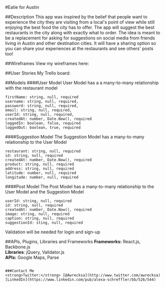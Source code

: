 #Eatie for Austin

##Description
This app was inspired by the belief that people want to experience the city they are visiting from a local's point of view while still enjoying the best food the city has to offer. The app will suggest the best restaurants in the city along with exactly what to order. The idea is meant to be a replacement for asking for suggestions on social media from friends living in Austin and other destination cities. It will have a sharing option so you can share your experiences at the restaurants and see others' posts too!

##Wireframes
View my wireframes here: <br/>

##User Stories
My Trello board: <br/>

##Models
####User Model
User Model has a a many-to-many relationship with the restaurant model<br/>
```
firstName: string, null, required
username: string, null, required,
password: string, null, required,
email: string, null, required,
userId: string, null, required,
createdAt: number, Date.Now(), required
loggedIn: boolean, false, required
loggedOut: boolean, true, required
```
####Suggestion Model
The Suggestion Model has a many-to-many relationship to the User Model
```
restaurant: string, null, required
id: string, null, required
createdAt: number, Date.Now(), required
product: string, null, required
address: string, null, required
latitude: number, null, required
longitude: number, null, required
```
####Post Model
The Post Model has a many-to-many relationship to the User Model and the Suggestion Model
```
userId: string, null, required
id: string, null, required
createdAt: number, Date.Now(), required
image: string, null, required
caption: string, null, required
suggestionId: sting, null, required
```

Validation will be needed for login and sign-up

##APIs, Plugins, Libraries and Frameworks
<strong>Frameworks:</strong> React.js, Backbone.js<br/>
<strong>Libraries</strong>: jQuery, Validator.js <br/>
<strong>APIs:</strong> Google Maps, Parse
```

###Contact Me
<strong>Twitter:</strong> [@Awrecksa](http://www.twitter.com/awrecksa)
[LinkedIn](https://www.linkedin.com/pub/alexa-schreffler/bb/526/544)
